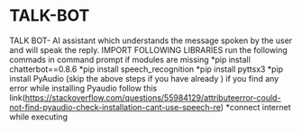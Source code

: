 # TALK-BOT
TALK BOT- AI assistant which understands the message spoken by the user and will speak the reply.
IMPORT FOLLOWING LIBRARIES 
run the following commads in command prompt if modules are missing
*pip install chatterbot==0.8.6
*pip install speech_recognition
*pip install pyttsx3
*pip install PyAudio
(skip the above steps if you have already )
if you find any error while installing Pyaudio follow this link(https://stackoverflow.com/questions/55984129/attributeerror-could-not-find-pyaudio-check-installation-cant-use-speech-re)
*connect internet while executing

